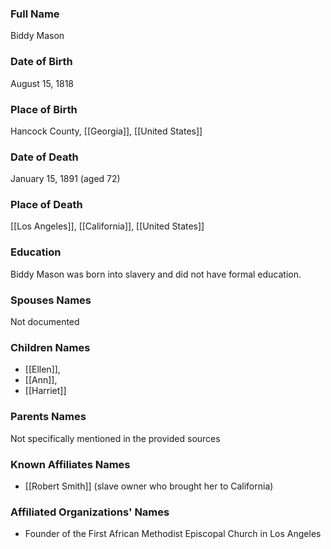 ### Full Name

Biddy Mason

### Date of Birth

August 15, 1818

### Place of Birth

Hancock County, [[Georgia]], [[United States]]

### Date of Death

January 15, 1891 (aged 72)

### Place of Death

[[Los Angeles]], [[California]], [[United States]]

### Education

Biddy Mason was born into slavery and did not have formal education.

### Spouses Names

Not documented

### Children Names

- [[Ellen]],
- [[Ann]],
- [[Harriet]]

### Parents Names

Not specifically mentioned in the provided sources

### Known Affiliates Names

- [[Robert Smith]] (slave owner who brought her to California)

### Affiliated Organizations' Names

- Founder of the First African Methodist Episcopal Church in Los Angeles
